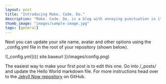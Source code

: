 ```yaml
---
layout: post
title: "Introducing Make. Code. Do."
description: "Make. Code. Do. is a blog with annoying punctuation in its title."
thumb_image: "images/sample-image.jpg"
tags: [general]
---
```


Next you can update your site name, avatar and other options using the _config.yml file in the root of your repository (shown below).

![_config.yml]({{ site.baseurl }}/images/config.png)

The easiest way to make your first post is to edit this one. Go into /_posts/ and update the Hello World markdown file. For more instructions head over to the [Jekyll Now repository](https://github.com/barryclark/jekyll-now) on GitHub.
